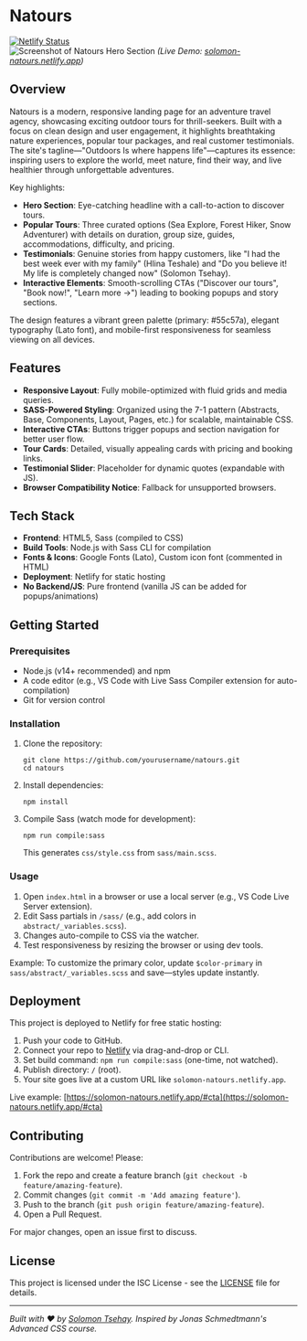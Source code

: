 # Natours

[![Netlify Status](https://api.netlify.com/api/v1/badges/some-id/deploy-status)](https://app.netlify.com/sites/solomon-natours/deploys)  
![Screenshot of Natours Hero Section](https://solomon-natours.netlify.app/assets/images/hero-small.jpg) *(Live Demo: [solomon-natours.netlify.app](https://solomon-natours.netlify.app/))*

## Overview

Natours is a modern, responsive landing page for an adventure travel agency, showcasing exciting outdoor tours for thrill-seekers. Built with a focus on clean design and user engagement, it highlights breathtaking nature experiences, popular tour packages, and real customer testimonials. The site's tagline—"Outdoors Is where happens life"—captures its essence: inspiring users to explore the world, meet nature, find their way, and live healthier through unforgettable adventures.

Key highlights:
- **Hero Section**: Eye-catching headline with a call-to-action to discover tours.
- **Popular Tours**: Three curated options (Sea Explore, Forest Hiker, Snow Adventurer) with details on duration, group size, guides, accommodations, difficulty, and pricing.
- **Testimonials**: Genuine stories from happy customers, like "I had the best week ever with my family" (Hlina Teshale) and "Do you believe it! My life is completely changed now" (Solomon Tsehay).
- **Interactive Elements**: Smooth-scrolling CTAs ("Discover our tours", "Book now!", "Learn more →") leading to booking popups and story sections.

The design features a vibrant green palette (primary: #55c57a), elegant typography (Lato font), and mobile-first responsiveness for seamless viewing on all devices.

## Features

- **Responsive Layout**: Fully mobile-optimized with fluid grids and media queries.
- **SASS-Powered Styling**: Organized using the 7-1 pattern (Abstracts, Base, Components, Layout, Pages, etc.) for scalable, maintainable CSS.
- **Interactive CTAs**: Buttons trigger popups and section navigation for better user flow.
- **Tour Cards**: Detailed, visually appealing cards with pricing and booking links.
- **Testimonial Slider**: Placeholder for dynamic quotes (expandable with JS).
- **Browser Compatibility Notice**: Fallback for unsupported browsers.

## Tech Stack

- **Frontend**: HTML5, Sass (compiled to CSS)
- **Build Tools**: Node.js with Sass CLI for compilation
- **Fonts & Icons**: Google Fonts (Lato), Custom icon font (commented in HTML)
- **Deployment**: Netlify for static hosting
- **No Backend/JS**: Pure frontend (vanilla JS can be added for popups/animations)

## Getting Started

### Prerequisites

- Node.js (v14+ recommended) and npm
- A code editor (e.g., VS Code with Live Sass Compiler extension for auto-compilation)
- Git for version control

### Installation

1. Clone the repository:
   ```
   git clone https://github.com/yourusername/natours.git
   cd natours
   ```

2. Install dependencies:
   ```
   npm install
   ```

3. Compile Sass (watch mode for development):
   ```
   npm run compile:sass
   ```
   This generates `css/style.css` from `sass/main.scss`.

### Usage

1. Open `index.html` in a browser or use a local server (e.g., VS Code Live Server extension).
2. Edit Sass partials in `/sass/` (e.g., add colors in `abstract/_variables.scss`).
3. Changes auto-compile to CSS via the watcher.
4. Test responsiveness by resizing the browser or using dev tools.

Example: To customize the primary color, update `$color-primary` in `sass/abstract/_variables.scss` and save—styles update instantly.

## Deployment

This project is deployed to Netlify for free static hosting:

1. Push your code to GitHub.
2. Connect your repo to [Netlify](https://netlify.com) via drag-and-drop or CLI.
3. Set build command: `npm run compile:sass` (one-time, not watched).
4. Publish directory: `/` (root).
5. Your site goes live at a custom URL like `solomon-natours.netlify.app`.

Live example: [https://solomon-natours.netlify.app/#cta](https://solomon-natours.netlify.app/#cta)

## Contributing

Contributions are welcome! Please:

1. Fork the repo and create a feature branch (`git checkout -b feature/amazing-feature`).
2. Commit changes (`git commit -m 'Add amazing feature'`).
3. Push to the branch (`git push origin feature/amazing-feature`).
4. Open a Pull Request.

For major changes, open an issue first to discuss.

## License

This project is licensed under the ISC License - see the [LICENSE](LICENSE) file for details.

---

*Built with ❤️ by [Solomon Tsehay](mailto:solomontsehay@example.com). Inspired by Jonas Schmedtmann's Advanced CSS course.*
